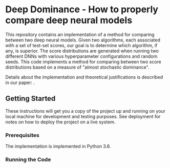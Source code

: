 # Deep Dominance - How to properly compare deep neural models

This repository contains an implementation of a method for comparing between two deep neural models.
Given two algorithms, each associated with a set of test-set scores, our goal is to determine which algorithm, 
if any, is superior. The score distributions are generated when running two different DNNs with various 
hyperparameter configurations and random seeds. This code implements a method for comparing between 
two score distributions based on a measure of "almost stochastic dominance".

Details about the implementation and theoretical justifications is described in our paper: .

## Getting Started

These instructions will get you a copy of the project up and running on your local machine for development and testing purposes. See deployment for notes on how to deploy the project on a live system.

### Prerequisites

The implementation is implemented in Python 3.6.

### Running the Code




